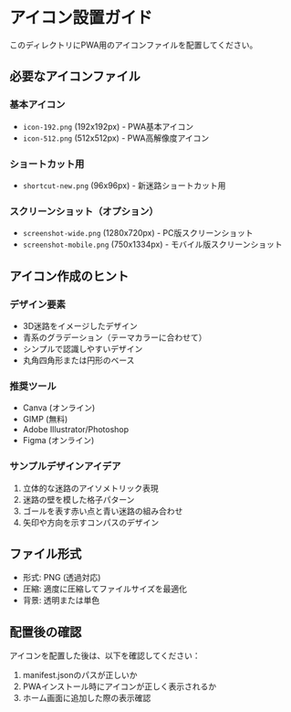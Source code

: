 # アイコン設置ガイド

このディレクトリにPWA用のアイコンファイルを配置してください。

## 必要なアイコンファイル

### 基本アイコン
- `icon-192.png` (192x192px) - PWA基本アイコン
- `icon-512.png` (512x512px) - PWA高解像度アイコン

### ショートカット用
- `shortcut-new.png` (96x96px) - 新迷路ショートカット用

### スクリーンショット（オプション）
- `screenshot-wide.png` (1280x720px) - PC版スクリーンショット
- `screenshot-mobile.png` (750x1334px) - モバイル版スクリーンショット

## アイコン作成のヒント

### デザイン要素
- 3D迷路をイメージしたデザイン
- 青系のグラデーション（テーマカラーに合わせて）
- シンプルで認識しやすいデザイン
- 丸角四角形または円形のベース

### 推奨ツール
- Canva (オンライン)
- GIMP (無料)
- Adobe Illustrator/Photoshop
- Figma (オンライン)

### サンプルデザインアイデア
1. 立体的な迷路のアイソメトリック表現
2. 迷路の壁を模した格子パターン
3. ゴールを表す赤い点と青い迷路の組み合わせ
4. 矢印や方向を示すコンパスのデザイン

## ファイル形式
- 形式: PNG (透過対応)
- 圧縮: 適度に圧縮してファイルサイズを最適化
- 背景: 透明または単色

## 配置後の確認
アイコンを配置した後は、以下を確認してください：
1. manifest.jsonのパスが正しいか
2. PWAインストール時にアイコンが正しく表示されるか
3. ホーム画面に追加した際の表示確認